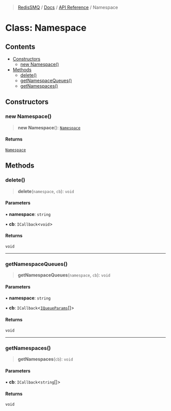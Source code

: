 >[RedisSMQ](../../../README.md) / [Docs](../../README.md) / [API Reference](../README.md) / Namespace

# Class: Namespace

## Contents

- [Constructors](Namespace.md#constructors)
  - [new Namespace()](Namespace.md#new-namespace)
- [Methods](Namespace.md#methods)
  - [delete()](Namespace.md#delete)
  - [getNamespaceQueues()](Namespace.md#getnamespacequeues)
  - [getNamespaces()](Namespace.md#getnamespaces)

## Constructors

### new Namespace()

> **new Namespace**(): [`Namespace`](Namespace.md)

#### Returns

[`Namespace`](Namespace.md)

## Methods

### delete()

> **delete**(`namespace`, `cb`): `void`

#### Parameters

▪ **namespace**: `string`

▪ **cb**: `ICallback`<`void`>

#### Returns

`void`

***

### getNamespaceQueues()

> **getNamespaceQueues**(`namespace`, `cb`): `void`

#### Parameters

▪ **namespace**: `string`

▪ **cb**: `ICallback`<[`IQueueParams`](../interfaces/IQueueParams.md)[]>

#### Returns

`void`

***

### getNamespaces()

> **getNamespaces**(`cb`): `void`

#### Parameters

▪ **cb**: `ICallback`<`string`[]>

#### Returns

`void`

